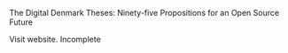 The Digital Denmark Theses: Ninety-five Propositions for an Open Source Future

Visit website. Incomplete
